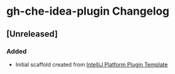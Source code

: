 <!-- Keep a Changelog guide -> https://keepachangelog.com -->

# gh-che-idea-plugin Changelog

## [Unreleased]
### Added
- Initial scaffold created from [IntelliJ Platform Plugin Template](https://github.com/JetBrains/intellij-platform-plugin-template)
